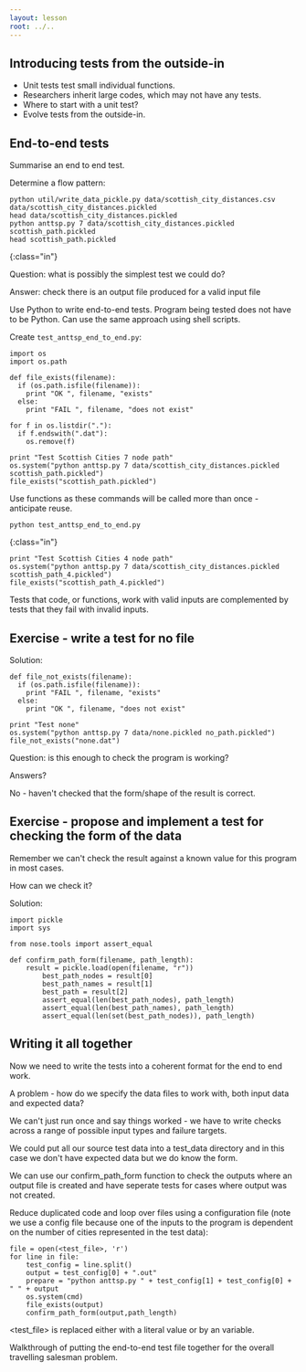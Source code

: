 ```yaml
---
layout: lesson
root: ../..
---
```


## Introducing tests from the outside-in

* Unit tests test small individual functions.
* Researchers inherit large codes, which may not have any tests. 
* Where to start with a unit test?
* Evolve tests from the outside-in.

End-to-end tests
----------------

Summarise an end to end test. 

Determine a flow pattern:

~~~
python util/write_data_pickle.py data/scottish_city_distances.csv data/scottish_city_distances.pickled
head data/scottish_city_distances.pickled
python anttsp.py 7 data/scottish_city_distances.pickled scottish_path.pickled
head scottish_path.pickled
~~~
{:class="in"}

Question: what is possibly the simplest test we could do? 

Answer: check there is an output file produced for a valid input file

Use Python to write end-to-end tests. Program being tested does not have to be Python. Can use the same approach using shell scripts.

Create `test_anttsp_end_to_end.py`:

    import os
    import os.path

    def file_exists(filename):
      if (os.path.isfile(filename)):
        print "OK ", filename, "exists"
      else:
        print "FAIL ", filename, "does not exist"

    for f in os.listdir("."):
      if f.endswith(".dat"):
        os.remove(f)

    print "Test Scottish Cities 7 node path"
    os.system("python anttsp.py 7 data/scottish_city_distances.pickled scottish_path.pickled")
    file_exists("scottish_path.pickled")

Use functions as these commands will be called more than once - anticipate
reuse.

~~~
python test_anttsp_end_to_end.py
~~~
{:class="in"}


<p/>

    print "Test Scottish Cities 4 node path"
    os.system("python anttsp.py 7 data/scottish_city_distances.pickled scottish_path_4.pickled")
    file_exists("scottish_path_4.pickled")

Tests that code, or functions, work with valid inputs are complemented by tests that they fail with invalid inputs.

Exercise - write a test for no file
-------------------------------------

Solution:

    def file_not_exists(filename):
      if (os.path.isfile(filename)):
        print "FAIL ", filename, "exists"
      else:
        print "OK ", filename, "does not exist"

    print "Test none"
    os.system("python anttsp.py 7 data/none.pickled no_path.pickled")
    file_not_exists("none.dat")

Question: is this enough to check the program is working?

Answers?

No - haven't checked that the form/shape of the result is correct.

Exercise - propose and implement a test for checking the form of the data
-------------------------------------------------------------------------

Remember we can't check the result against a known value for this program in most cases.

How can we check it?

Solution:

    import pickle
    import sys

    from nose.tools import assert_equal

    def confirm_path_form(filename, path_length):
        result = pickle.load(open(filename, "r"))
            best_path_nodes = result[0]
            best_path_names = result[1]
            best_path = result[2]
            assert_equal(len(best_path_nodes), path_length)
            assert_equal(len(best_path_names), path_length)
            assert_equal(len(set(best_path_nodes)), path_length)	


Writing it all together
-----------------------

Now we need to write the tests into a coherent format for the end to end work.

A problem - how do we specify the data files to work with, both input data and expected data?

We can't just run once and say things worked - we have to write checks across a range of possible input types and failure targets.

We could put all our source test data into a test_data directory and in this case we don't have expected data but we do know the form.

We can use our confirm_path_form function to check the outputs where an output file is created and have seperate tests for cases where output
was not created.

Reduce duplicated code and loop over files using a configuration file (note we use a config file because one of the inputs to the program is
dependent on the number of cities represented in the test data):

    file = open(<test_file>, 'r')
    for line in file:
        test_config = line.split()
        output = test_config[0] + ".out"
        prepare = "python anttsp.py " + test_config[1] + test_config[0] + " " + output
        os.system(cmd)
        file_exists(output)        
        confirm_path_form(output,path_length)

<test_file> is replaced either with a literal value or by an variable.

Walkthrough of putting the end-to-end test file together for the overall travelling salesman problem.
